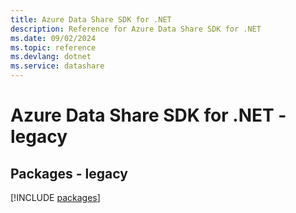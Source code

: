 ```yaml
---
title: Azure Data Share SDK for .NET
description: Reference for Azure Data Share SDK for .NET
ms.date: 09/02/2024
ms.topic: reference
ms.devlang: dotnet
ms.service: datashare
---
```

# Azure Data Share SDK for .NET - legacy
## Packages - legacy
[!INCLUDE [packages](data-share-index.md)]